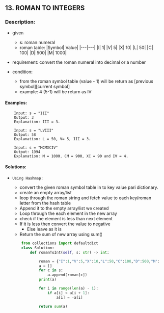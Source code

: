 ## 13. ROMAN TO INTEGERS

### Description:
- given
    - s: roman numeral
    - roman table: 
        |Symbol| Value|
        |---|---|
        |I| 1|
        |V| 5|
        |X| 10|
        |L| 50|
        |C| 100|
        |D| 500|
        |M| 1000|

- requirement: convert the roman numeral into decimal or a number
- condition:
    - from the roman symbol table (value - 1) will be return as 
        [previous symbol][current symbol]
    - example: 4 (5-1) will be return as IV

#### Examples:

```
    Input: s = "III"
    Output: 3
    Explanation: III = 3.

    Input: s = "LVIII"
    Output: 58
    Explanation: L = 50, V= 5, III = 3.
    
    Input: s = "MCMXCIV"
    Output: 1994
    Explanation: M = 1000, CM = 900, XC = 90 and IV = 4.

```

#### Solutions:

- `Using Hashmap:`
    - convert the given roman symbol table in to key value pari dictionary.
    - create an empty array/list
    - loop through the roman string and fetch value to each key/roman letter from the hash table
    - Append it to the empty array/list we created
    - Loop through the each element in the new array
    - check if the element is less than next element
    - If it is less then convert the value to negative
        - Else leave as it is
    - Return the sum of new array using sum()
    
    ```py
        from collections import defaultdict
        class Solution:
            def romanToInt(self, s: str) -> int:

                roman = {"I":1,"V":5,"X":10,"L":50,"C":100,"D":500,"M":1000}
                a = []
                for c in s:
                    a.append(roman[c])
                print(a)

                for i in range(len(a) - 1):
                    if a[i] < a[i + 1]:
                        a[i] = -a[i]

                return sum(a)        
    ```